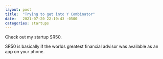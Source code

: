 ```yaml
---
layout: post
title:  "Trying to get into Y Combinator"
date:   2021-07-20 22:19:43 -0500
categories: startups
---
```

Check out my startup SR50.

SR50 is basically if the worlds greatest financial advisor was available as an app on your phone.